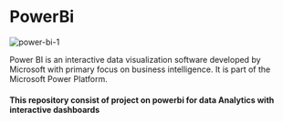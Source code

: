 
# PowerBi   


![power-bi-1](https://user-images.githubusercontent.com/94764266/147839711-b857a0c5-4834-4a26-a407-17aeab3b102f.jpg)


Power BI is an interactive data visualization software developed by Microsoft with primary focus on business intelligence. It is part of the Microsoft Power Platform.

#### This repository consist of project on powerbi for data Analytics with interactive dashboards
